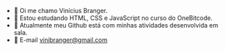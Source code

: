 - 👋 Oi me chamo Vinícius Branger.
- 🌱 Estou estudando HTML, CSS e JavaScript no curso do OneBitcode.
- 🧠 Atualmente meu Github está com minhas atividades desenvolvida em sala.
- 📨 E-mail vinibranger@gmail.com 

